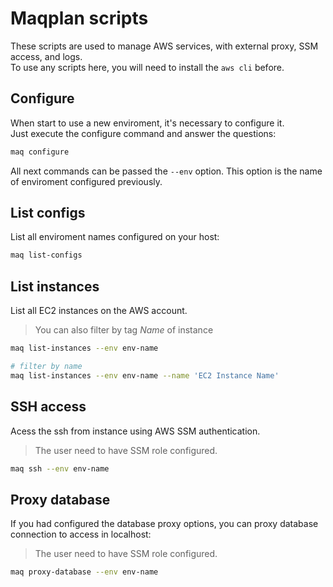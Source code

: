 # Maqplan scripts

These scripts are used to manage AWS services, with external proxy, SSM access, and logs.  
To use any scripts here, you will need to install the `aws cli` before.

## Configure

When start to use a new enviroment, it's necessary to configure it.  
Just execute the configure command and answer the questions:

```bash
maq configure
```

All next commands can be passed the `--env` option. This option is the name of enviroment configured previously.

## List configs

List all enviroment names configured on your host:

```bash
maq list-configs
```

## List instances

List all EC2 instances on the AWS account.
> You can also filter by tag *Name* of instance

```bash
maq list-instances --env env-name

# filter by name
maq list-instances --env env-name --name 'EC2 Instance Name'
```

## SSH access

Acess the ssh from instance using AWS SSM authentication.
> The user need to have SSM role configured.

```bash
maq ssh --env env-name
```

## Proxy database

If you had configured the database proxy options, you can proxy database connection to access in localhost:
> The user need to have SSM role configured.

```bash
maq proxy-database --env env-name
```